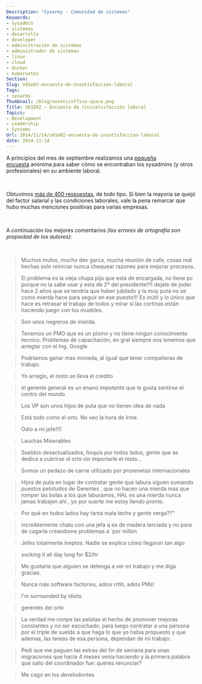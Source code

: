 ```yaml
---
Description: "Sysarmy - Comunidad de sistemas"
Keywords:
- sysadmin 
- sistemas
- desarrollo
- developer
- administración de sistemas
- administrador de sistemas
- linux
- cloud
- docker
- kubernetes
Section: 
Slug: s01e02-encuesta-de-insatisfaccion-laboral
Tags:
- sysarmy
Thumbnail: /blog/assets/office-space.png
Title: S01E02 – Encuesta de (in)satisfacción laboral
Topics:
- Development
- Leadership
- Systems
Url: 2014/11/14/s01e02-encuesta-de-insatisfaccion-laboral
date: 2014-11-14
---
```


<p>A principios del mes de septiembre realizamos una <a title="pequeña encuesta" href="https://docs.google.com/a/sysarmy.com.ar/forms/d/1BPqgUJE3I7ZS79QBkHSc6ZdK4XcJsSyVP5UMQIPZwuw/viewform">pequeña encuesta</a> anónima para saber cómo se encontraban los sysadmins (y otros profesionales) en su ambiente laboral.</p>
<p>&nbsp;</p>
<p>Obtuvimos <a title="sysarmy-encuesta_insatisfaccion_laboral" href="assets/sysarmy-encuesta_insatisfaccion_laboral-1.pdf">más de 400 respuestas</a>, de todo tipo. Si bien la mayoría se quejó del factor salarial y las condiciones laborales, vale la pena remarcar que hubo muchas menciones positivas para varias empresas.</p>
<p>&nbsp;</p>
<p>A continuación los mejores comentarios <span><em>(los errores de ortografía son propiedad de los autores)</em></span>:</p>
<p>&nbsp;</p>
<blockquote><p>Muchos mulos, mucho dev garca, mucha reunión de cafe, cosas mal hechas solo reiniciar nunca chequear razones para mejorar procesos.</p></blockquote>
<blockquote><p>El problema es la vieja chupa pija que está de encargada, no tiene pc porque no la sabe usar y esta de 2º del presidente!!!! dejate de joder. hace 2 años que se tendría que haber jubilado y la muy puta no se como mierda hace para seguir en ese puesto!!! Es inútil y lo único que hace es retrasar el trabajo de todos y mirar si las cortinas están haciendo juego con los muebles.</p></blockquote>
<blockquote><p>Son unos negreros de mierda.</p></blockquote>
<blockquote><p>Tenemos un PMO que es un plomo y no tiene ningun conocimiento tecnico. Problemas de capacitación, en gral siempre nos tenemos que arreglar con el Ing. Google.</p></blockquote>
<blockquote><p>Podriamos ganar mas moneda, al igual que tener compañeras de trabajo.</p></blockquote>
<blockquote><p>Yo arreglo, el resto se lleva el credito</p></blockquote>
<blockquote><p>el gerente general es un enano impotente que le gusta sentirse el centro del mundo</p></blockquote>
<blockquote><p>Los VP son unos hijos de puta que no tienen idea de nada</p></blockquote>
<blockquote><p>Está todo como el orto. No veo la hora de irme.</p></blockquote>
<blockquote><p>Odio a mi jefe!!!!</p></blockquote>
<blockquote><p>Lauchas Miserables</p></blockquote>
<blockquote><p>Sueldos desactualizados, ñoquis por todos lados, gente que se dedica a cubrirse el orto sin importarle el resto...</p></blockquote>
<blockquote><p>Somos un pedazo de carne utilizado por proxenetas internacionales</p></blockquote>
<blockquote><p>Hijos de puta en lugar de contratar gente que labura siguen sumando puestos pelotudos de Gerentes , que no hacen una mierda mas que romper las bolas a los que laburamos, HAL es una mierda nunca jamas trabajen ahi , yo por suerte me estoy llendo pronto.</p></blockquote>
<blockquote><p>Por qué en todos lados hay tanta mala leche y gente verga??"</p></blockquote>
<blockquote><p>increiblemente chato con una jefa q es de madera terciada y no para de cagarla creandome problemas a ´por millon</p></blockquote>
<blockquote><p>Jefes totalmente ineptos. Nadie se explica cómo llegaron tan algo</p></blockquote>
<blockquote><p>sucking it all day long for $2/hr</p></blockquote>
<blockquote><p>Me gustaría que alguien se detenga a ver mi trabajo y me diga gracias.</p></blockquote>
<blockquote><p>Nunca más software factories, adios rrhh, adiós PMs!</p></blockquote>
<blockquote><p>I'm surrounded by idiots.</p></blockquote>
<blockquote><p>gerentes del orto</p></blockquote>
<blockquote><p>La verdad me rompe las pelotas el hecho de promover mejoras constantes y no ser escuchado, para luego contratar a una persona por el triple de sueldo a que haga lo que yo habia propuesto y que ademas, las tareas de esa persona, dependan de mi trabajo.</p></blockquote>
<blockquote><p>Pedi que me paguen las extras del fin de semana para unas migraciones que hacia 4 meses venia haciendo y la primera palabra que salio del coordinador fue: queres renunciar?</p></blockquote>
<blockquote><p>Me cago en los develodontes</p></blockquote>
<p>&nbsp;</p>
